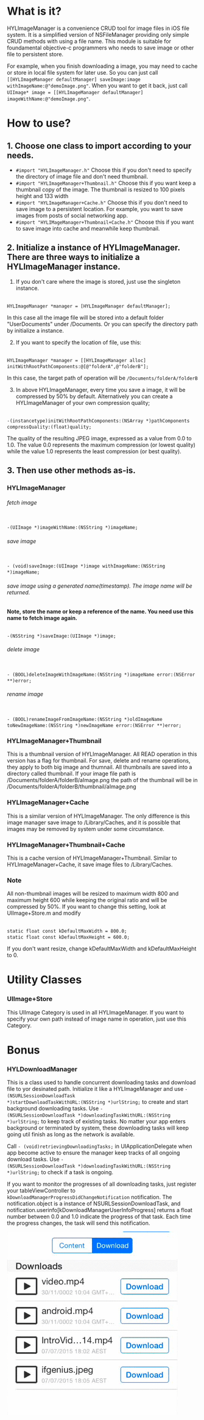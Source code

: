 # What is it?

HYLImageManager is a convenience CRUD tool for image files in iOS file system. It is a simplified version of NSFileManager providing only simple CRUD methods with using a file name. This module is suitable for foundamental objective-c programmers who needs to save image or other file to persistent store. 

For example, when you finish downloading a image, you may need to cache or store in local file system for later use. So you can just call <code>[[HYLImageManager defaultManager] saveImage:image withImageName:@"demoImage.png"</code>. When you want to get it back, just call <code>UIImage* image = [[HYLImageManager defaultManager] imageWithName:@"demoImage.png"</code>.


# How to use?
## 1. Choose one class to import according to your needs.
- <code>#import "HYLImageManager.h"</code> Choose this if you don't need to specify the directory of image file and don't need thumbnail.
- <code>#import "HYLImageManager+Thumbnail.h"</code> Choose this if you want keep a thumbnail copy of the image. The thumbnail is resized to 100 pixels height and 133 width
- <code>#import "HYLImageManager+Cache.h"</code> Choose this if you don't need to save image to a persistent location. For example, you want to save images from posts of social networking app.
- <code>#import "HYLIMageManager+Thumbnail+Cache.h"</code> Choose this if you want to save image into cache and meanwhile keep thumbnail.

## 2. Initialize a instance of HYLImageManager. There are three ways to initialize a HYLImageManager instance. 

1) If you don't care where the image is stored, just use the singleton instance.
<pre><code>
HYLImageManager *manager = [HYLImageManager defaultManager];
</code></pre>
In this case all the image file will be stored into a default folder "UserDocuments" under /Documents. Or you can specify the directory path by initialize a instance.

2) If you want to specify the location of file, use this:
<pre><code>
HYLImageManager *manager = [[HYLImageManager alloc] initWithRootPathComponents:@[@"folderA",@"folderB"];
</code></pre>
In this case, the target path of operation will be <code>/Documents/folderA/folderB</code>

3) In above HYLImageManager, every time you save a image, it will be compressed by 50% by default. Alternatively you can create a HYLImageManager of your own compression quality;
<pre><code>
-(instancetype)initWithRootPathComponents:(NSArray *)pathComponents compressQuality:(float)quality;
</code></pre>
The quality of the resulting JPEG image, expressed as a value from 0.0 to 1.0. The value 0.0 represents the maximum compression (or lowest quality) while the value 1.0 represents the least compression (or best quality).

## 3. Then use other methods as-is. 

### HYLImageManager

###### fetch image
<pre><code>
-(UIImage *)imageWithName:(NSString *)imageName;
</code></pre>
###### save image 
<pre><code>
- (void)saveImage:(UIImage *)image withImageName:(NSString *)imageName;
</code></pre>
###### save image using a generated name(timestamp). The image name will be returned.
**Note, store the name or keep a reference of the name. You need use this name to fetch image again.**
<pre><code>
-(NSString *)saveImage:(UIImage *)image;
</code></pre>
###### delete image
<pre><code>
- (BOOL)deleteImageWithImageName:(NSString *)imageName error:(NSError **)error;
</code></pre>
###### rename image
<pre><code>
- (BOOL)renameImageFromImageName:(NSString *)oldImageName toNewImageName:(NSString *)newImageName error:(NSError **)error;
</code></pre>

### HYLImageManager+Thumbnail
This is a thumbnail version of HYLImageManager. All READ operation in this version has a flag for thumbnail. For save, delete and rename operations, they apply to both big image and thumnail. All thumbnails are saved into a directory called thumbnail. If your image file path is /Documents/folderA/folderB/aImage.png the path of the thumbnail will be in /Documents/folderA/folderB/thumbnail/aImage.png

### HYLImageManager+Cache
This is a similar version of HYLImageManager. The only difference is this image manager save image to /Library/Caches, and it is possible that images may be removed by system under some circumstance.

### HYLImageManager+Thumbnail+Cache
This is a cache version of HYLImageManager+Thumbnail. Similar to HYLImageManager+Cache, it save image files to /Library/Caches.

### Note
All non-thumbnail images will be resized to maximum width 800 and maximum height 600 while keeping the original ratio and will be compressed by 50%. If you want to change this setting, look at UIImage+Store.m and modify
<pre><code>
static float const kDefaultMaxWidth = 800.0;
static float const kDefaultMaxHeight = 600.0;
</code></pre>
If you don't want resize, change kDefaultMaxWidth and kDefaultMaxHeight to 0.

# Utility Classes

### UIImage+Store
This UIImage Category is used in all HYLImageManager. If you want to specify your own path instead of image name in operation, just use this Category.

# Bonus

### HYLDownloadManager
This is a class used to handle concurrent downloading tasks and download file to yor desinated path. Initialize it like a HYLImageManager and use <code>- (NSURLSessionDownloadTask *)startDownloadTaskWithURL:(NSString *)urlString;</code> to create and start background downloading tasks. Use <code>- (NSURLSessionDownloadTask *)downloadingTaskWithURL:(NSString *)urlString;</code> to keep track of existing tasks. No matter your app enters background or terminated by system, these downloading tasks will keep going util finish as long as the network is available. 

Call <code>- (void)retrievingDownloadingTasks;</code> in UIApplicationDelegate when app become active to ensure the manager keep tracks of all ongoing download tasks. Use <code>- (NSURLSessionDownloadTask *)downloadingTaskWithURL:(NSString *)urlString;</code> to check if a task is ongoing.

If you want to monitor the progresses of all downloading tasks, just register your tableViewController to <code>kDownloadManagerProgressDidChangeNotification</code> notification. The notification.object is a instance of NSURLSessionDownloadTask, and notification.userinfo[kDownloadManagerUserInfoProgress] returns a float number between 0.0 and 1.0 indicate the progress of that task. Each time the progress changes, the task will send this notification.

![Alt downloading](/downloading.gif)
